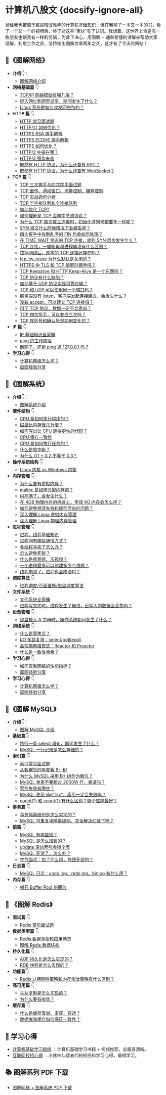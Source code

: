 # 计算机八股文 {docsify-ignore-all}

曾经我也苦恼于那些晦涩难弄的计算机基础知识，但在我啃了一本又一本的书，看了一个又一个的视频后，终于对这些“家伙”有了认识。我想着，这世界上肯定有一些朋友也跟我有一样的苦恼，为此下决心，用图解 + 通熟易懂的讲解来帮助大家理解，利用工作之余，坚持输出图解文章两年之久，这才有了今天的网站！

## :open_book:《图解网络》
- **介绍**:point_down:：
  - [图解网络介绍](content/network/)
- **网络基础篇** :point_down:
  - [TCP/IP 网络模型有哪几层？](content/network/1_base/tcp_ip_model.html) 
  - [键入网址到网页显示，期间发生了什么？](content/network/1_base/what_happen_url.html) 
  - [Linux 系统是如何收发网络包的？](content/network/1_base/how_os_deal_network_package.html) 
- **HTTP 篇** :point_down:
  - [HTTP 常见面试题](content/network/2_http/http_interview.html) 
  - [HTTP/1.1 如何优化？](content/network/2_http/http_optimize.html) 
  - [HTTPS RSA 握手解析](content/network/2_http/https_rsa.html) 
  - [HTTPS ECDHE 握手解析](content/network/2_http/https_ecdhe.html) 
  - [HTTPS 如何优化？](content/network/2_http/https_optimize.html) 
  - [HTTP/2 牛逼在哪？](content/network/2_http/http2.html) 
  - [HTTP/3 强势来袭](content/network/2_http/http3.html) 
  - [既然有 HTTP 协议，为什么还要有 RPC？](content/network/2_http/http_rpc.html) 
  - [既然有 HTTP 协议，为什么还要有 WebSocket？](content/network/2_http/http_websocket.html) 
- **TCP 篇** :point_down:
  - [TCP 三次握手与四次挥手面试题](content/network/3_tcp/tcp_interview.html) 
  - [TCP 重传、滑动窗口、流量控制、拥塞控制](content/network/3_tcp/tcp_feature.html) 
  - [TCP 实战抓包分析](content/network/3_tcp/tcp_tcpdump.html) 
  - [TCP 半连接队列和全连接队列](content/network/3_tcp/tcp_queue.html) 
  - [如何优化 TCP?](content/network/3_tcp/tcp_optimize.html) 
  - [如何理解是 TCP 面向字节流协议？](content/network/3_tcp/tcp_stream.html) 
  - [为什么 TCP 每次建立连接时，初始化序列号都要不一样呢？](content/network/3_tcp/isn_deff.html) 
  - [SYN 报文什么时候情况下会被丢弃？](content/network/3_tcp/syn_drop.html) 
  - [四次挥手中收到乱序的 FIN 包会如何处理？](content/network/3_tcp/out_of_order_fin.html) 
  - [在 TIME_WAIT 状态的 TCP 连接，收到 SYN 后会发生什么？](content/network/3_tcp/time_wait_recv_syn.html) 
  - [TCP 连接，一端断电和进程崩溃有什么区别？](content/network/3_tcp/tcp_down_and_crash.html) 
  - [拔掉网线后，原本的 TCP 连接还存在吗？](content/network/3_tcp/tcp_unplug_the_network_cable.html) 
  - [tcp_tw_reuse 为什么默认是关闭的？](content/network/3_tcp/tcp_tw_reuse_close.html) 
  - [HTTPS 中 TLS 和 TCP 能同时握手吗？](content/network/3_tcp/tcp_tls.html) 
  - [TCP Keepalive 和 HTTP Keep-Alive 是一个东西吗？](content/network/3_tcp/tcp_http_keepalive.html) 
  - [TCP 协议有什么缺陷？](content/network/3_tcp/tcp_problem.html)
  - [如何基于 UDP 协议实现可靠传输？](content/network/3_tcp/quic.html)
  - [TCP 和 UDP 可以使用同一个端口吗？](content/network/3_tcp/port.html)
  - [服务端没有 listen，客户端发起连接建立，会发生什么？](content/network/3_tcp/tcp_no_listen.html)
  - [没有 accept，可以建立 TCP 连接吗？](content/network/3_tcp/tcp_no_accpet.html) 
  - [用了 TCP 协议，数据一定不会丢吗？](content/network/3_tcp/tcp_drop.html)
  - [TCP 四次挥手，可以变成三次吗？](content/network/3_tcp/tcp_three_fin.html)
  - [TCP 序列号和确认号是如何变化的？](content/network/3_tcp/tcp_seq_ack.html)
- **IP 篇** :point_down:
  - [IP 基础知识全家桶](content/network/4_ip/ip_base.html) 	
  - [ping 的工作原理](content/network/4_ip/ping.html) 	
  - [断网了，还能 ping 通 127.0.0.1 吗？](content/network/4_ip/ping_lo.html)
- **学习心得** :point_down:
  - [计算机网络怎么学？](content/network/5_learn/learn_network.html) 	
  - [画图经验分享](content/network/5_learn/draw.html) 	

## :open_book:《图解系统》
- **介绍**:point_down:：
  - [图解系统介绍](content/os/)
- **硬件结构** :point_down:
  - [CPU 是如何执行程序的？](content/os/1_hardware/how_cpu_run.html) 
  - [磁盘比内存慢几万倍？](content/os/1_hardware/storage.html) 
  - [如何写出让 CPU 跑得更快的代码？](content/os/1_hardware/how_to_make_cpu_run_faster.html) 
  - [CPU 缓存一致性](content/os/1_hardware/cpu_mesi.html) 
  - [CPU 是如何执行任务的？](content/os/1_hardware/how_cpu_deal_task.html) 
  - [什么是软中断？](content/os/1_hardware/soft_interrupt.html) 
  - [为什么 0.1 + 0.2 不等于 0.3？](content/os/1_hardware/float.html) 
- **操作系统结构** :point_down:
  - [Linux 内核 vs Windows 内核](content/os/2_os_structure/linux_vs_windows.html) 
- **内存管理** :point_down:
  - [为什么要有虚拟内存？](content/os/3_memory/vmem.html) 
  - [malloc 是如何分配内存的？](content/os/3_memory/malloc.html)
  - [内存满了，会发生什么？](content/os/3_memory/mem_reclaim.html)
  - [在 4GB 物理内存的机器上，申请 8G 内存会怎么样？](content/os/3_memory/alloc_mem.html)
  - [如何避免预读失效和缓存污染的问题？](content/os/3_memory/cache_lru.html)
  - [深入理解 Linux 虚拟内存管理](content/os/3_memory/linux_mem.html)
  - [深入理解 Linux 物理内存管理](content/os/3_memory/linux_mem2.html)
- **进程管理** :point_down:
  - [进程、线程基础知识](content/os/4_process/process_base.html) 
  - [进程间有哪些通信方式？](content/os/4_process/process_commu.html) 
  - [多线程冲突了怎么办？](content/os/4_process/multithread_sync.html) 
  - [怎么避免死锁？](content/os/4_process/deadlock.html) 
  - [什么是悲观锁、乐观锁？](content/os/4_process/pessim_and_optimi_lock.html) 
  - [一个进程最多可以创建多少个线程？](content/os/4_process/create_thread_max.html) 
  - [线程崩溃了，进程也会崩溃吗？](content/os/4_process/thread_crash.html)
- **调度算法** :point_down:
  - [进程调度/页面置换/磁盘调度算法](content/os/5_schedule/schedule.html)
- **文件系统** :point_down:
  - [文件系统全家桶](content/os/6_file_system/file_system.html) 	
  - [进程写文件时，进程发生了崩溃，已写入的数据会丢失吗？](content/os/6_file_system/pagecache.html)
- **设备管理** :point_down:
  - [键盘敲入 A 字母时，操作系统期间发生了什么？](content/os/7_device/device.html) 
- **网络系统** :point_down:
  - [什么是零拷贝？](content/os/8_network_system/zero_copy.html) 
  - [I/O 多路复用：select/poll/epoll](content/os/8_network_system/selete_poll_epoll.html) 
  - [高性能网络模式：Reactor 和 Proactor](content/os/8_network_system/reactor.html) 
  - [什么是一致性哈希？](content/os/8_network_system/hash.html) 
- **学习心得** :point_down:
  - [如何查看网络的性能指标？](content/os/9_linux_chtml/linux_network.html) 	
  - [画图经验分享](content/os/9_linux_chtml/pv_uv.html) 	
- **学习心得** :point_down:
  - [计算机网络怎么学？](content/os/10_learn/learn_os.html) 	
  - [画图经验分享](content/os/10_learn/draw.html) 

## :open_book:《图解 MySQL》
- **介绍**:point_down:：
  - [图解 MySQL 介绍](content/mysql/)
- **基础篇**:point_down:：
  - [执行一条 select 语句，期间发生了什么？](content/mysql/base/how_select.html)
  - [MySQL 一行记录是怎么存储的？](content/mysql/base/row_format.html)
- **索引篇** :point_down:
  - [索引常见面试题](content/mysql/index/index_interview.html)
  - [从数据页的角度看 B+ 树](content/mysql/index/page.html)
  - [为什么 MySQL 采用 B+ 树作为索引？](content/mysql/index/why_index_chose_bpuls_tree.html)
  - [MySQL 单表不要超过 2000W 行，靠谱吗？](content/mysql/index/2000w.html)
  - [索引失效有哪些？](content/mysql/index/index_lose.html)
  - [MySQL 使用 like“%x“，索引一定会失效吗？](content/mysql/index/index_issue.html)
  - [count(\*) 和 count(1) 有什么区别？哪个性能最好？](content/mysql/index/count.html)
- **事务篇** :point_down:
  - [事务隔离级别是怎么实现的？](content/mysql/transaction/mvcc.html)
  - [MySQL 可重复读隔离级别，完全解决幻读了吗？](content/mysql/transaction/phantom.html) 		
- **锁篇** :point_down:
  - [MySQL 有哪些锁？](content/mysql/lock/mysql_lock.html) 	
  - [MySQL 是怎么加锁的？](content/mysql/lock/how_to_lock.html) 	
  - [update 没加索引会锁全表](content/mysql/lock/update_index.html) 	
  - [MySQL 死锁了，怎么办？](content/mysql/lock/deadlock.html) 
  - [字节面试：加了什么锁，导致死锁的？](content/mysql/lock/show_lock.html)
- **日志篇** :point_down:
  - [MySQL 日志：undo log、redo log、binlog 有什么用？](content/mysql/log/how_update.html)
- **内存篇** :point_down:
  - [揭开 Buffer Pool 的面纱](content/mysql/buffer_pool/buffer_pool.html) 	

##  :open_book: 《图解 Redis》

- **面试篇** :point_down:
   - [Redis 常见面试题](content/redis/base/redis_interview.html)
- **数据类型篇** :point_down:
   - [Redis 数据类型和应用场景](content/redis/data_struct/command.html)
   - [图解 Redis 数据结构](content/redis/data_struct/data_struct.html)
- **持久化篇** :point_down:
  - [AOF 持久化是怎么实现的？](content/redis/storage/aof.html) 	
  - [RDB 快照是怎么实现的？](content/redis/storage/rdb.html) 
- **功能篇**:point_down:
   - [Redis 过期删除策略和内存淘汰策略有什么区别？](content/redis/module/strategy.html) 
- **高可用篇** :point_down:
   - [主从复制是怎么实现的？](content/redis/cluster/master_slave_replication.html) 	
   - [为什么要有哨兵？](content/redis/cluster/sentinel.html)
- **缓存篇** :point_down:
   - [什么是缓存雪崩、击穿、穿透？](content/redis/cluster/cache_problem.html) 	
   - [数据库和缓存如何保证一致性？](content/redis/architecture/mysql_redis_consistency.html) 


## :muscle: 学习心得

- [计算机基础学习路线](content/cs_learn/) ：计算机基础学习书籍 + 视频推荐，全面且清晰。
- [互联网校招心得](content/reader_nb/) ：小林神仙读者们的校招和学习心得，值得学习。

##  :books:  图解系列 PDF 下载

- [图解网络 + 图解系统 PDF 下载](https://mp.weixin.qq.com/s/02036z-FMOCLpZ_otwMwBg)
